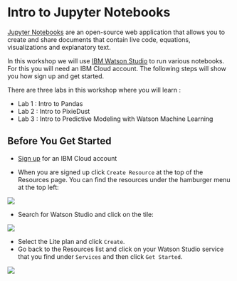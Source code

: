 # Intro to Jupyter Notebooks 
[Jupyter Notebooks](https://jupyter.org/) are an open-source web application that allows you to create and share documents that contain live code, equations, visualizations and explanatory text.

In this workshop we will use [IBM Watson Studio](https://dataplatform.cloud.ibm.com/docs/content/wsj/getting-started/overview-ws.html) to run various notebooks. For this you will need an IBM Cloud account. The following steps will show you how sign up and get started. 

There are three labs in this workshop where you will learn : 
* Lab 1 : Intro to Pandas 
* Lab 2 : Intro to PixieDust
* Lab 3 : Intro to Predictive Modeling with Watson Machine Learning 

## Before You Get Started 

 - [Sign up](https://ibm.biz/BdqqiN) for an IBM Cloud account

- When you are signed up click `Create Resource` at the top of the Resources page. You can find the resources under the hamburger menu at the top left:

 ![](https://github.com/IBMDeveloperUK/pandas-workshop/blob/master/images/resources.png)
 
- Search for Watson Studio and click on the tile:

![](https://github.com/IBMDeveloperUK/jupyter-notebooks-101/blob/master/images/studio.png)

- Select the Lite plan and click `Create`.
- Go back to the Resources list and click on your Watson Studio service that you find under `Services` and then click `Get Started`. 

![](https://github.com/IBMDeveloperUK/jupyter-notebooks-101/blob/master/images/launch.png)


